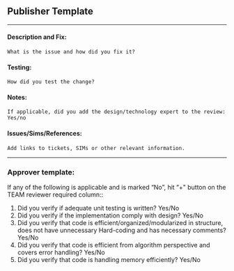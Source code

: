 ## Publisher Template
----
#### Description and Fix:
```
What is the issue and how did you fix it?
```

#### Testing:
```
How did you test the change?
```

#### Notes:
```
If applicable, did you add the design/technology expert to the review: Yes/no
```

#### Issues/Sims/References:
```
Add links to tickets, SIMs or other relevant information.
```
---
### Approver template:

If any of the following is applicable and is marked “No”, hit “+" button on the TEAM reviewer required column::

1. Did you verify if adequate unit testing is written? Yes/No
2. Did you verify if the implementation comply with design? Yes/No
3. Did you verify that code is efficient/organized/modularized in structure, does not have unnecessary Hard-coding and has necessary comments? Yes/No
4. Did you verify that code is efficient from algorithm perspective and covers error handling? Yes/No
5. Did you verify that code is handling memory efficiently? Yes/No